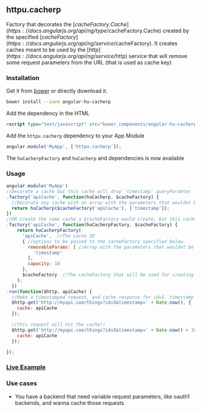 ## httpu.cacherp

Factory that decorates the  [$cacheFactory.Cache](https://docs.angularjs.org/api/ng/type/$cacheFactory.Cache) created by the specified [$cacheFactory](https://docs.angularjs.org/api/ng/service/$cacheFactory). It creates caches meant to be used by the [$http](https://docs.angularjs.org/api/ng/service/$http) service that will remove some request parameters from the URL (that is used as cache key)

### Installation

Get it from [bower](http://bower.io/) or directly download it.

```sh
bower install --save angular-hu-cacherp
```

Add the dependency in the HTML

```html
<script type="text/javascript" src="bower_components/angular-hu-cacherp/cacherp.js"></script>
```

Add the `httpu.cacherp` dependency to your App Module

```js
angular.module('MyApp', ['httpu.cacherp']);
```

The `huCacherpFactory` and `huCacherp` and dependencies is now available

### Usage

```js
angular.module('MyApp')
//Decorate a cache but this cache will drop 'timestamp' queryParamter from the URL
.factory('apiCache', function(huCacherp, $cacheFactory) {
  //Decorate any cache with an array with the parameters that wouldnt be taken into account when hitting caches
  return huCacherp($cacheFactory('apiCache'), ['timestamp']);
})
//OR Create the same cache a $cacheFactory would create, but this cache will drop 'timestamp' queryParamter from the URL
.factory('apiCache', function(huCacherpFactory, $cacheFactory) {
    return huCacherpFactory(
      'apiCache',  //The cache ID
      { //options to be passed to the cacheFactory specified below.
        removableParams: [ //Array with the parameters that wouldnt be taken into account when hitting caches
          'timestamp'
        ],
        capacity: 10
      },
      $cacheFactory  //The cacheFactory that will be used for creating this decorated cache
    );
  })
.run(function($http, apiCache) {
  //Make a timestamped request, and cache response for id=5. timestamp param will be removed
  $http.get('http://myapi.com/things?id=5&timestamp=' + Date.now(), {
    cache: apiCache
  });

  //this request will hit the cache!!
  $http.get('http://myapi.com/things?id=5&timestamp=' + Date.now() + 1000, {
    cache: apiCache
  });

});
```

### [Live Example](http://codepen.io/jmendiara/pen/MwYveV?editors=101)

### Use cases

* You have a backend that need variable request parameters, like oauth1 backends, and wanna cache those requests
